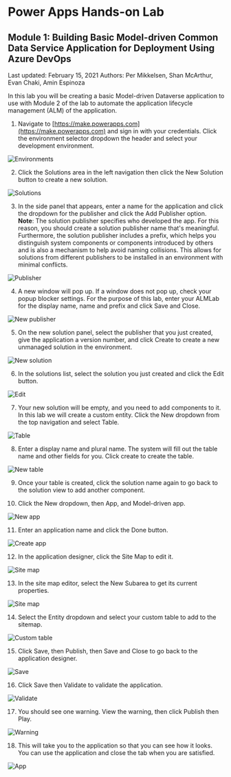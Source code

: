 # Power Apps Hands-on Lab
## Module 1: Building Basic Model-driven Common Data Service Application for Deployment Using Azure DevOps
Last updated: February 15, 2021
Authors: Per Mikkelsen, Shan McArthur, Evan Chaki, Amin Espinoza

In this lab you will be creating a basic Model-driven Dataverse application to use with Module 2 of the lab to automate the application lifecycle management (ALM) of the application.

1. Navigate to [https://make.powerapps.com](https://make.powerapps.com) and sign in with your credentials. Click the environment selector dropdown the header and select your development environment.

![Environments](./assets/module1/img0.jpg)

2. Click the Solutions area in the left navigation then click the New Solution button to create a new solution.

![Solutions](./assets/module1/img1.jpg)

3. In the side panel that appears, enter a name for the application and click the dropdown for the publisher and click the Add Publisher option.  
**Note**: The solution publisher specifies who developed the app. For this reason, you should create a solution publisher name that's meaningful. Furthermore, the solution publisher includes a prefix, which helps you distinguish system components or components introduced by others and is also a mechanism to help avoid naming collisions. This allows for solutions from different publishers to be installed in an environment with minimal conflicts.

![Publisher](./assets/module1/img2.jpg)

4. A new window will pop up. If a window does not pop up, check your popup blocker settings. For the purpose of this lab, enter your ALMLab for the display name, name and prefix and click Save and Close.

![New publisher](./assets/module1/img3.jpg)

5. On the new solution panel, select the publisher that you just created, give the application a version number, and click Create to create a new unmanaged solution in the environment.

![New solution](./assets/module1/img4.jpg)

6. In the solutions list, select the solution you just created and click the Edit button.

![Edit](./assets/module1/img5.jpg)

7. Your new solution will be empty, and you need to add components to it. In this lab we will create a custom entity. Click the New dropdown from the top navigation and select Table.

![Table](./assets/module1/img6.jpg)

8. Enter a display name and plural name. The system will fill out the table name and other fields for you. Click create to create the table.

![New table](./assets/module1/img7.jpg)

9. Once your table is created, click the solution name again to go back to the solution view to add another component.

10. Click the New dropdown, then App, and Model-driven app.

![New app](./assets/module1/img8.jpg)

11. Enter an application name and click the Done button.

![Create app](./assets/module1/img9.jpg)

12. In the application designer, click the Site Map to edit it.

![Site map](./assets/module1/img10.jpg)

13. In the site map editor, select the New Subarea to get its current properties.

![Site map](./assets/module1/img11.jpg)

14. Select the Entity dropdown and select your custom table to add to the sitemap.

![Custom table](./assets/module1/img12.jpg)

15. Click Save, then Publish, then Save and Close to go back to the application designer.

![Save](./assets/module1/img13.jpg)

16. Click Save then Validate to validate the application.

![Validate](./assets/module1/img14.jpg)

17. You should see one warning. View the warning, then click Publish then Play.

![Warning](./assets/module1/img15.jpg)

18. This will take you to the application so that you can see how it looks. You can use the application and close the tab when you are satisfied.

![App](./assets/module1/img16.jpg)
